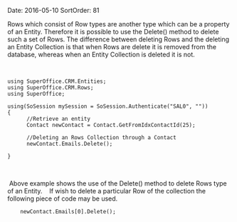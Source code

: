 Date: 2016-05-10
SortOrder: 81

Rows which consist of Row types are another type which can be a property of an Entity. Therefore it is possible to use the Delete() method to delete such a set of Rows. The difference between deleting Rows and the deleting an Entity Collection is that when Rows are delete it is removed from the database, whereas when an Entity Collection is deleted it is not.

 

```
using SuperOffice.CRM.Entities;
using SuperOffice.CRM.Rows;
using SuperOffice;
 
using(SoSession mySession = SoSession.Authenticate("SAL0", ""))
{
      //Retrieve an entity                   
      Contact newContact = Contact.GetFromIdxContactId(25);
 
      //Deleting an Rows Collection through a Contact
      newContact.Emails.Delete();
 
}
```

 

 Above example shows the use of the Delete() method to delete Rows type of an Entity.    If wish to delete a particular Row of the collection the following piece of code may be used.

```
    newContact.Emails[0].Delete();

 
```
